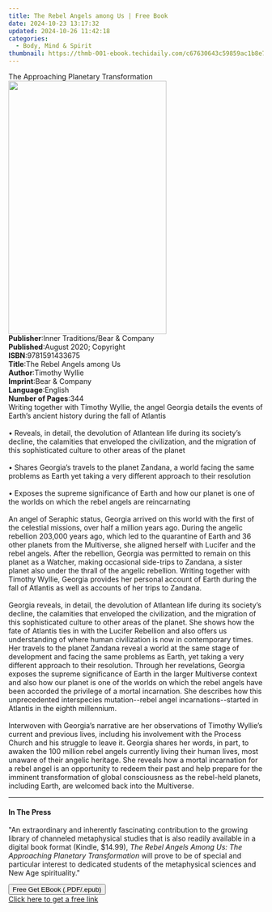 ```yaml
---
title: The Rebel Angels among Us | Free Book
date: 2024-10-23 13:17:32
updated: 2024-10-26 11:42:18
categories:
  - Body, Mind & Spirit
thumbnail: https://thmb-001-ebook.techidaily.com/c67630643c59859ac1b8e7fa6406b639bb3bf7ceda7e23351a972ecfe3e42e9f.jpg
---
```

<main id="book-container">
  <div class="flex flex-col">
    <div class="book-brief flex-1 py-6 px-4 sm:p-6 md:py-10 md:px-8">
      <!-- brief-->
      <div class="book-brief-main">
        The Approaching Planetary Transformation
      </div>
    </div>
    <div
      class="book-meta-info flex-1 grid gap-4 col-start-1 col-end-3 row-start-1 sm:mb-6 sm:grid-cols-4 lg:gap-6 lg:col-start-2 lg:row-end-6 lg:row-span-6 lg:mb-0"
    >
      <div
        class="book-meta-info-left place-content-center mt-4 p-4 text-sm leading-6 col-start-2 col-span-2 dark:text-slate-400"
      >
        <img
          class="w-full h-500 object-cover rounded-lg sm:h-255 sm:col-span-2 lg:col-span-full"
          src="https://img-001-ebook.techidaily.com/7b3ca907e54760e5e65c36c991d14630bd2fdc5a5979935d9ef6d580e2c35f33.jpg"
          alt=""
          width="312"
          height="500"
        />
      </div>
      <div
        class="book-meta-info-right mt-2 col-start-1 row-start-2 col-span-3 self-center"
      >
        <!-- meta data  -->
        <div class="flex flex-col px-4 md:px-8">
          <div class="flex-1">
            <strong>Publisher</strong>:<span class="px-2"
              >Inner Traditions/Bear &amp; Company</span
            >
          </div>
          <div class="flex-1">
            <strong>Published</strong>:<span class="px-2"
              >August 2020; Copyright</span
            >
          </div>
          <div class="flex-1">
            <strong>ISBN</strong>:<span class="px-2">9781591433675</span>
          </div>
          <div class="flex-1">
            <strong>Title</strong>:<span class="px-2"
              >The Rebel Angels among Us</span
            >
          </div>
          <div class="flex-1">
            <strong>Author</strong>:<span class="px-2">Timothy Wyllie</span>
          </div>
          <div class="flex-1">
            <strong>Imprint</strong>:<span class="px-2"
              >Bear &amp; Company</span
            >
          </div>
          <div class="flex-1">
            <strong>Language</strong>:<span class="px-2">English</span>
          </div>
          <div class="flex-1">
            <strong>Number of Pages</strong>:<span class="px-2">344</span>
          </div>
        </div>
      </div>
    </div>
    <div class="book-description flex-1 py-6 px-4 sm:p-6 md:py-10 md:px-8">
      <div class="book-description-main">
        <div accordion-content="" id="description">
          Writing together with Timothy Wyllie, the angel Georgia details the
          events of Earth’s ancient history during the fall of Atlantis
          <br /><br />• Reveals, in detail, the devolution of Atlantean life
          during its society’s decline, the calamities that enveloped the
          civilization, and the migration of this sophisticated culture to other
          areas of the planet <br /><br />• Shares Georgia’s travels to the
          planet Zandana, a world facing the same problems as Earth yet taking a
          very different approach to their resolution <br /><br />• Exposes the
          supreme significance of Earth and how our planet is one of the worlds
          on which the rebel angels are reincarnating <br /><br />An angel of
          Seraphic status, Georgia arrived on this world with the first of the
          celestial missions, over half a million years ago. During the angelic
          rebellion 203,000 years ago, which led to the quarantine of Earth and
          36 other planets from the Multiverse, she aligned herself with Lucifer
          and the rebel angels. After the rebellion, Georgia was permitted to
          remain on this planet as a Watcher, making occasional side-trips to
          Zandana, a sister planet also under the thrall of the angelic
          rebellion. Writing together with Timothy Wyllie, Georgia provides her
          personal account of Earth during the fall of Atlantis as well as
          accounts of her trips to Zandana. <br /><br />Georgia reveals, in
          detail, the devolution of Atlantean life during its society’s decline,
          the calamities that enveloped the civilization, and the migration of
          this sophisticated culture to other areas of the planet. She shows how
          the fate of Atlantis ties in with the Lucifer Rebellion and also
          offers us understanding of where human civilization is now in
          contemporary times. Her travels to the planet Zandana reveal a world
          at the same stage of development and facing the same problems as
          Earth, yet taking a very different approach to their resolution.
          Through her revelations, Georgia exposes the supreme significance of
          Earth in the larger Multiverse context and also how our planet is one
          of the worlds on which the rebel angels have been accorded the
          privilege of a mortal incarnation. She describes how this
          unprecedented interspecies mutation--rebel angel incarnations--started
          in Atlantis in the eighth millennium. <br /><br />Interwoven with
          Georgia’s narrative are her observations of Timothy Wyllie’s current
          and previous lives, including his involvement with the Process Church
          and his struggle to leave it. Georgia shares her words, in part, to
          awaken the 100 million rebel angels currently living their human
          lives, most unaware of their angelic heritage. She reveals how a
          mortal incarnation for a rebel angel is an opportunity to redeem their
          past and help prepare for the imminent transformation of global
          consciousness as the rebel-held planets, including Earth, are welcomed
          back into the Multiverse.
        </div>
        <div class="accordion-fader"></div>
      </div>
    </div>
    <div class="book-excerpts flex-1 py-6 px-4 sm:p-6 md:py-10 md:px-8">
      <!-- excerpts-->
      <div class="book-excerpts-main">
        <hr />
        <h4 class="placeholder placeholder-heading">
          <span>In The Press</span>
        </h4>
        <p>
          "An extraordinary and inherently fascinating contribution to the
          growing library of channeled metaphysical studies that is also readily
          available in a digital book format (Kindle, $14.99),
          <i
            >The Rebel Angels Among Us: The Approaching Planetary
            Transformation</i
          >
          will prove to be of special and particular interest to dedicated
          students of the metaphysical sciences and New Age spirituality."
        </p>
      </div>
    </div>
    <div
      class="book-about-author flex-1 py-6 px-4 sm:p-6 md:py-10 md:px-8"
    ></div>
    <div class="book-free-get flex-1 py-6 px-4 sm:p-6 md:py-10 md:px-8">
      <button
        id="btn-free-get"
        class="bg-blue-500 hover:bg-blue-700 text-white font-bold py-2 px-4 rounded"
      >
        Free Get EBook (.PDF/.epub)
      </button>
      <div id="countdown-display" class="px-2 text-lg mt-2"></div>
      <a
        id="free-link"
        class="hidden bg-blue-500 hover:bg-blue-700 text-white font-bold py-2 px-4 rounded"
        href="https://www.ebooks.com/en-us/book/209883624/the-rebel-angels-among-us/timothy-wyllie/"
        target="_blank"
        >Click here to get a free link</a
      >
    </div>
    <script>
      let countdownTime = 0;
      let countdownInterval = null;
      document
        .getElementById('btn-free-get')
        .addEventListener('click', startCountdown);
      function startCountdown() {
        countdownTime = new Date().getTime() + 60000 * 3;
        countdownInterval = setInterval(updateCountdown, 1000);
        document.getElementById('btn-free-get').disabled = true;
        document
          .getElementById('btn-free-get')
          .classList.add('bg-gray-500', 'cursor-not-allowed');
      }
      function updateCountdown() {
        let currentTime = new Date().getTime();
        let timeLeft = countdownTime - currentTime;
        let secondsLeft = Math.floor(timeLeft / 1000);
        document.getElementById('countdown-display').innerHTML =
          `Remaining time: ${secondsLeft} seconds.`;
        if (secondsLeft <= 0) {
          clearInterval(countdownInterval);
          document.getElementById('btn-free-get').classList.add('hidden');
          document.getElementById('free-link').classList.remove('hidden');
          document.getElementById('countdown-display').innerHTML = '';
        }
      }
    </script>
  </div>
</main>
